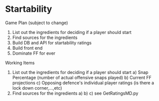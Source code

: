 ﻿# Startability
Game Plan (subject to change)
1) List out the ingredients for deciding if a player should start
2) Find sources for the ingredients
3) Build DB and API for startability ratings
4) Build front end
5) Dominate FF for ever

Working Items
1) List out the ingredients for deciding if a player should start
  a) Snap Percentage (number of actual offensive snaps played)
  b) Current FF projections
  c) Opposing defence's individual player ratings (is there a lock down corner,...,etc)
2) Find sources for the ingredients
  a)
  b)
  c) see GetRatingsMD.py
